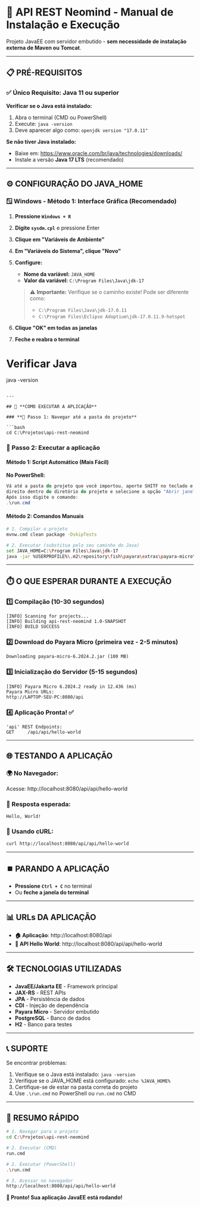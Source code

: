 # 🚀 API REST Neomind - Manual de Instalação e Execução

Projeto JavaEE com servidor embutido - **sem necessidade de instalação externa de Maven ou Tomcat**.

---

## 📋 **PRÉ-REQUISITOS**

### ✅ **Único Requisito: Java 11 ou superior**

**Verificar se o Java está instalado:**
1. Abra o terminal (CMD ou PowerShell)
2. Execute: `java -version`
3. Deve aparecer algo como: `openjdk version "17.0.11"`

**Se não tiver Java instalado:**
- Baixe em: https://www.oracle.com/br/java/technologies/downloads/
- Instale a versão **Java 17 LTS** (recomendado)

---

## ⚙️ **CONFIGURAÇÃO DO JAVA_HOME**

### **🪟 Windows - Método 1: Interface Gráfica (Recomendado)**

1. **Pressione `Windows + R`**
2. **Digite `sysdm.cpl`** e pressione Enter
3. **Clique em "Variáveis de Ambiente"**
4. **Em "Variáveis do Sistema", clique "Novo"**
5. **Configure:**
   - **Nome da variável:** `JAVA_HOME`
   - **Valor da variável:** `C:\Program Files\Java\jdk-17`
   
   > ⚠️ **Importante:** Verifique se o caminho existe! Pode ser diferente como:
   > - `C:\Program Files\Java\jdk-17.0.11`
   > - `C:\Program Files\Eclipse Adoptium\jdk-17.0.11.9-hotspot`

6. **Clique "OK" em todas as janelas**
7. **Feche e reabra o terminal**

# Verificar Java
java -version
```

---

## 🚀 **COMO EXECUTAR A APLICAÇÃO**

### **📁 Passo 1: Navegar até a pasta do projeto**

```bash
cd C:\Projetos\api-rest-neomind
```

### **🎯 Passo 2: Executar a aplicação**

#### **Método 1: Script Automático (Mais Fácil)**

**No PowerShell:**
```powershell
Vá até a pasta do projeto que você importou, aperte SHITF no teclado e clique com o botão
direito dentro do diretório do projeto e selecione a opção "Abrir janela do PowerShell aqui".
Após isso digite o comando:
.\run.cmd
```

#### **Método 2: Comandos Manuais**

```bash
# 1. Compilar o projeto
mvnw.cmd clean package -DskipTests

# 2. Executar (substitua pelo seu caminho do Java)
set JAVA_HOME=C:\Program Files\Java\jdk-17
java -jar %USERPROFILE%\.m2\repository\fish\payara\extras\payara-micro\6.2024.2\payara-micro-6.2024.2.jar --deploy target\api.war --contextroot /api --port 8080
```

---

## ⏱️ **O QUE ESPERAR DURANTE A EXECUÇÃO**

### **1️⃣ Compilação (10-30 segundos)**
```
[INFO] Scanning for projects...
[INFO] Building api-rest-neomind 1.0-SNAPSHOT
[INFO] BUILD SUCCESS
```

### **2️⃣ Download do Payara Micro (primeira vez - 2-5 minutos)**
```
Downloading payara-micro-6.2024.2.jar (100 MB)
```

### **3️⃣ Inicialização do Servidor (5-15 segundos)**
```
[INFO] Payara Micro 6.2024.2 ready in 12.436 (ms)
Payara Micro URLs:
http://LAPTOP-SEU-PC:8080/api
```

### **4️⃣ Aplicação Pronta! ✅**
```
'api' REST Endpoints:
GET     /api/api/hello-world
```

---

## 🌐 **TESTANDO A APLICAÇÃO**

### **🌍 No Navegador:**
Acesse: http://localhost:8080/api/api/hello-world

### **📱 Resposta esperada:**
```
Hello, World!
```

### **🔧 Usando cURL:**
```bash
curl http://localhost:8080/api/api/hello-world
```

---

## ⏹️ **PARANDO A APLICAÇÃO**

- **Pressione `Ctrl + C`** no terminal
- Ou **feche a janela do terminal**

---

## 📊 **URLs DA APLICAÇÃO**

- **🏠 Aplicação**: http://localhost:8080/api
- **🔗 API Hello World**: http://localhost:8080/api/api/hello-world

---

## 🛠️ **TECNOLOGIAS UTILIZADAS**

- **JavaEE/Jakarta EE** - Framework principal
- **JAX-RS** - REST APIs
- **JPA** - Persistência de dados
- **CDI** - Injeção de dependência
- **Payara Micro** - Servidor embutido
- **PostgreSQL** - Banco de dados
- **H2** - Banco para testes

---

## 📞 **SUPORTE**

Se encontrar problemas:
1. Verifique se o Java está instalado: `java -version`
2. Verifique se o JAVA_HOME está configurado: `echo %JAVA_HOME%`
3. Certifique-se de estar na pasta correta do projeto
4. Use `.\run.cmd` no PowerShell ou `run.cmd` no CMD

---

## 🎯 **RESUMO RÁPIDO**

```bash
# 1. Navegar para o projeto
cd C:\Projetos\api-rest-neomind

# 2. Executar (CMD)
run.cmd

# 2. Executar (PowerShell)  
.\run.cmd

# 3. Acessar no navegador
http://localhost:8080/api/api/hello-world
```

**🎉 Pronto! Sua aplicação JavaEE está rodando!**
